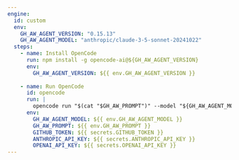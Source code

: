 ```yaml
---
engine:
  id: custom
  env:
    GH_AW_AGENT_VERSION: "0.15.13"
    GH_AW_AGENT_MODEL: "anthropic/claude-3-5-sonnet-20241022"
  steps:
    - name: Install OpenCode
      run: npm install -g opencode-ai@${GH_AW_AGENT_VERSION}
      env:
        GH_AW_AGENT_VERSION: ${{ env.GH_AW_AGENT_VERSION }}
    
    - name: Run OpenCode
      id: opencode
      run: |
        opencode run "$(cat "$GH_AW_PROMPT")" --model "${GH_AW_AGENT_MODEL}" --print-logs
      env:
        GH_AW_AGENT_MODEL: ${{ env.GH_AW_AGENT_MODEL }}
        GH_AW_PROMPT: ${{ env.GH_AW_PROMPT }}
        GITHUB_TOKEN: ${{ secrets.GITHUB_TOKEN }}
        ANTHROPIC_API_KEY: ${{ secrets.ANTHROPIC_API_KEY }}
        OPENAI_API_KEY: ${{ secrets.OPENAI_API_KEY }}
---
```


<!--
This shared configuration sets up a custom agentic engine using sst/opencode.

**Usage:**
Include this file in your workflow using frontmatter imports:

```yaml
---
imports:
  - shared/opencode.md
---
```

**Customizing Configuration:**
You can override the default environment variables by setting them in your workflow:

```yaml
---
imports:
  - shared/opencode.md
engine:
  env:
    GH_AW_AGENT_VERSION: "0.15.13"  # Use a different OpenCode version
    GH_AW_AGENT_MODEL: "openai/gpt-4"  # Use a different AI model
---
```

**Requirements:**
- The workflow will install opencode-ai npm package using version from `GH_AW_AGENT_VERSION` env var
- The prompt file is read directly in the Run OpenCode step using command substitution
- OpenCode is executed in non-interactive mode with logs printed to stderr
- Output is captured in the agent log file

**Environment Variables:**
- `GH_AW_AGENT_VERSION`: OpenCode version (default: `0.15.13`)
- `GH_AW_AGENT_MODEL`: AI model in `provider/model` format (default: `anthropic/claude-3-5-sonnet-20241022`)
- `ANTHROPIC_API_KEY`: Required if using Anthropic models
- `OPENAI_API_KEY`: Required if using OpenAI models

**Note**: 
- This workflow requires internet access to install npm packages
- The opencode version can be customized by setting the `GH_AW_AGENT_VERSION` environment variable
- The AI model can be customized by setting the `GH_AW_AGENT_MODEL` environment variable
- OpenCode is provider-agnostic and supports multiple LLM providers
-->
